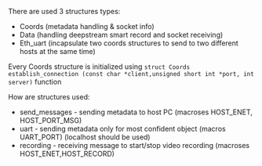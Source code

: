 There are used 3 structures types: 
- Coords (metadata handling & socket info)
- Data (handling deepstream smart record and socket receiving)
- Eth_uart (incapsulate two coords structures to send to two different hosts at the same time)


Every Coords structure is initialized using ```struct Coords establish_connection
(const char *client,unsigned short int *port, int server)``` function

How are structures used:
- send_messages - sending metadata to host PC (macroses HOST_ENET, HOST_PORT_MSG)
- uart - sending metadata only for most confident object (macros UART_PORT) (localhost should be used)
- recording - receiving message to start/stop video recording (macroses HOST_ENET,HOST_RECORD)

